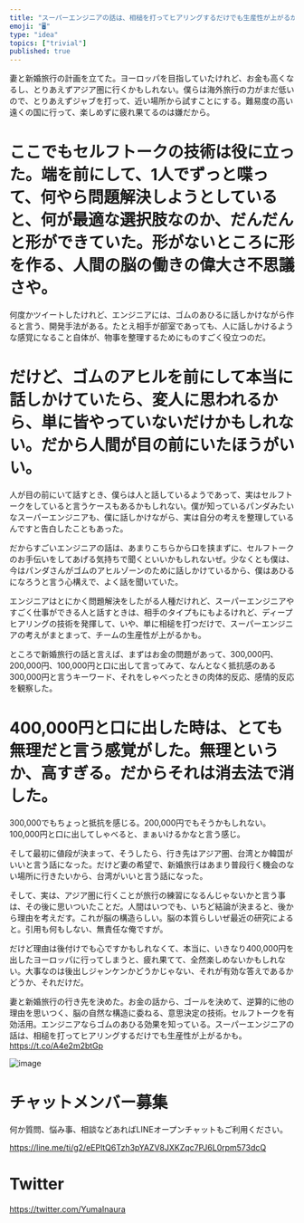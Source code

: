 ```yaml
---
title: "スーパーエンジニアの話は、相槌を打ってヒアリングするだけでも生産性が上がるかも。"
emoji: "🖥"
type: "idea"
topics: ["trivial"]
published: true
---
```



妻と新婚旅行の計画を立てた。ヨーロッパを目指していたけれど、お金も高くなるし、とりあえずアジア圏に行くかもしれない。僕らは海外旅行の力がまだ低いので、とりあえずジャブを打って、近い場所から試すことにする。難易度の高い遠くの国に行って、楽しめずに疲れ果てるのは嫌だから。 



# ここでもセルフトークの技術は役に立った。端を前にして、1人でずっと喋って、何やら問題解決しようとしていると、何が最適な選択肢なのか、だんだんと形ができていた。形がないところに形を作る、人間の脳の働きの偉大さ不思議さや。 


何度かツイートしたけれど、エンジニアには、ゴムのあひるに話しかけながら作ると言う、開発手法がある。たとえ相手が部室であっても、人に話しかけるような感覚になること自体が、物事を整理するためにものすごく役立つのだ。 


# だけど、ゴムのアヒルを前にして本当に話しかけていたら、変人に思われるから、単に皆やっていないだけかもしれない。だから人間が目の前にいたほうがいい。 


人が目の前にいて話すとき、僕らは人と話しているようであって、実はセルフトークをしていると言うケースもあるかもしれない。僕が知っているパンダみたいなスーパーエンジニアも、僕に話しかけながら、実は自分の考えを整理しているんですと告白したこともあった。 


だからすごいエンジニアの話は、あまりこちらから口を挟まずに、セルフトークのお手伝いをしてあげる気持ちで聞くといいかもしれないぜ。少なくとも僕は、今はパンダさんがゴムのアヒルゾーンのために話しかけているから、僕はあひるになろうと言う心構えで、よく話を聞いていた。 


エンジニアはとにかく問題解決をしたがる人種だけれど、スーパーエンジニアやすごく仕事ができる人と話すときは、相手のタイプもにもよるけれど、ディープヒアリングの技術を発揮して、いや、単に相槌を打つだけで、スーパーエンジニアの考えがまとまって、チームの生産性が上がるかも。 


ところで新婚旅行の話と言えば、まずはお金の問題があって、300,000円、200,000円、100,000円と口に出して言ってみて、なんとなく抵抗感のある300,000円と言うキーワード、それをしゃべったときの肉体的反応、感情的反応を観察した。 


# 400,000円と口に出した時は、とても無理だと言う感覚がした。無理というか、高すぎる。だからそれは消去法で消した。

300,000でもちょっと抵抗を感じる。200,000円でもそうかもしれない。100,000円と口に出してしゃべると、まぁいけるかなと言う感じ。 


そして最初に値段が決まって、そうしたら、行き先はアジア圏、台湾とか韓国がいいと言う話になった。だけど妻の希望で、新婚旅行はあまり普段行く機会のない場所に行きたいから、台湾がいいと言う話になった。 


そして、実は、アジア圏に行くことが旅行の練習になるんじゃないかと言う事は、その後に思いついたことだ。人間はいつでも、いちど結論が決まると、後から理由を考えだす。これが脳の構造らしい。脳の本質らしいぜ最近の研究によると。引用も何もしない、無責任な俺ですが。 


だけど理由は後付けでも心ですかもしれなくて、本当に、いきなり400,000円を出したヨーロッパに行ってしまうと、疲れ果てて、全然楽しめないかもしれない。大事なのは後出しジャンケンかどうかじゃない、それが有効な答えであるかどうか、それだけだ。 


妻と新婚旅行の行き先を決めた。お金の話から、ゴールを決めて、逆算的に他の理由を思いつく、脳の自然な構造に委ねる、意思決定の技術。セルフトークを有効活用。エンジニアならゴムのあひる効果を知っている。スーパーエンジニアの話は、相槌を打ってヒアリングするだけでも生産性が上がるかも。 https://t.co/A4e2m2btGp 


![image](https://user-images.githubusercontent.com/13635059/51434848-5dcac300-1cad-11e9-8dc9-8e2da96f592c.png)








<!-- Update From Qiita API -->

# チャットメンバー募集


何か質問、悩み事、相談などあればLINEオープンチャットもご利用ください。

https://line.me/ti/g2/eEPltQ6Tzh3pYAZV8JXKZqc7PJ6L0rpm573dcQ





# Twitter


https://twitter.com/YumaInaura


<!-- Update From Qiita API -->


